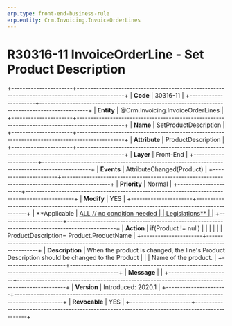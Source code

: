 ```yaml
---
erp.type: front-end-business-rule
erp.entity: Crm.Invoicing.InvoiceOrderLines
---
```


# R30316-11 InvoiceOrderLine - Set Product Description
+----------------------+-----------------------------------------------------------------------------------------------+
| **Code**             | 30316-11                                                                                      |
+----------------------+-----------------------------------------------------------------------------------------------+
| **Entity**           | @Crm.Invoicing.InvoiceOrderLines                                                                              |
+----------------------+-----------------------------------------------------------------------------------------------+
| **Name**             | SetProductDescription                                                                         |
+----------------------+-----------------------------------------------------------------------------------------------+
| **Attribute**        | ProductDescription                                                                            |
+----------------------+-----------------------------------------------------------------------------------------------+
| **Layer**            | Front-End                                                                                     |
+----------------------+-----------------------------------------------------------------------------------------------+
| **Events**           | AttributeChanged(Product)                                                                     |
+----------------------+-----------------------------------------------------------------------------------------------+
| **Priority**         | Normal                                                                                        |
+----------------------+-----------------------------------------------------------------------------------------------+
| **Modify**           | YES                                                                                           |
+----------------------+-----------------------------------------------------------------------------------------------+
| **Applicable         | [ALL // no condition needed                                                                   |
| Legislations**       | ](https://confluence.erp.net/display/techdoc/Country+Specific+Functionality)                  |
+----------------------+-----------------------------------------------------------------------------------------------+
| **Action**           | if(Product != null)                                                                           |
|                      |                                                                                               |
|                      | ProductDescription= Product.ProductName                                                       |
+----------------------+-----------------------------------------------------------------------------------------------+
| **Description**      | When the product is changed, the line\'s Product Description should be changed to the Product |
|                      | Name of the product.                                                                          |
+----------------------+-----------------------------------------------------------------------------------------------+
| **Message**          |                                                                                               |
+----------------------+-----------------------------------------------------------------------------------------------+
| **Version**          | Introduced: 2020.1                                                                            |
+----------------------+-----------------------------------------------------------------------------------------------+
| **Revocable**        | YES                                                                                           |
+----------------------+-----------------------------------------------------------------------------------------------+

  

  

  

